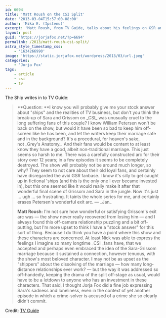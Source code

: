 ```yaml
---
id: 6694
title: 'Matt Roush on the CSI Split'
date: '2013-03-04T15:57:00-08:00'
author: 'Mika E. (Ipstenu)'
excerpt: 'Matt Roush, from TV Guide, talks about his feelings on GSR and Jorja.'
layout: post
guid: 'https://jorjafox.net/?p=6694'
permalink: /2013/matt-roush-csi-split/
astra_style_timestamp_css:
    - '1634266990'
image: 'https://static.jorjafox.net/wordpress/2013/03/url.jpeg'
categories:
    - 'Jorja Fox'
tags:
    - article
    - csi
    - tv
---
```


The Ship writes in to TV Guide:
<blockquote>**Question: **I know you will probably give me your stock answer about "ships" and the realities of TV business, but don't you think the break-up of Sara and Grissom on _CSI_ was unusually cruel to the long suffering fans of this couple? I know William Petersen won't be back on the show, but would it have been so bad to keep him off-screen like he has been, and let the writers keep their marriage safe and in the background? It's a procedural, for heaven's sake, not _Grey's Anatomy_. And their fans would be content to at least know they have a good, albeit non-traditional marriage. This just seems so harsh to me. There was a carefully constructed arc for their story over 12 years; in a few episodes it seems to be completely destroyed. The show will probably not be around much longer, so why? They seem to not care about their old loyal fans, and certainly have disregarded the avid GSR fanbase. I know it's silly to get caught up in fictional 'ships (and this is the only one I ever became invested in), but this one seemed like it would really make it after that wonderful final scene of Grissom and Sara in the jungle. Now it's just ... ugh ... so frustrating. It taints the whole series for me, and certainly erases Petersen's wonderful exit arc. — _Jan_

**Matt Roush:** I'm not sure how wonderful or satisfying Grissom's exit arc was — the show never really recovered from losing him — and I always found this off-camera relationship puzzling and a bit off-putting, but I'm more upset to think I have a "stock answer" for this sort of thing. Because I do think you have a point where this show and these characters are concerned. At least Nick was able to express the feelings I imagine so many longtime _CSI _fans have, that we accepted and perhaps even embraced the idea of the Sara-Grissom marriage because it sustained a connection, however tenuous, with the show's most beloved character. I may not be as upset as the "shippers" about the dissolving of the marriage — how many long-distance relationships ever work? — but the way it was addressed so off-handedly, keeping the drama of the split off-stage as usual, would have to be a letdown to anyone who has an investment in these characters. That said, I thought Jorja Fox did a fine job expressing Sara's sadness and loneliness, even in the context of yet another episode in which a crime-solver is accused of a crime she so clearly didn't commit.</blockquote>
Credit: <a href="http://www.tvguide.com/News/Ask-Matt-Zero-Hour-1062162.aspx">TV Guide</a>
